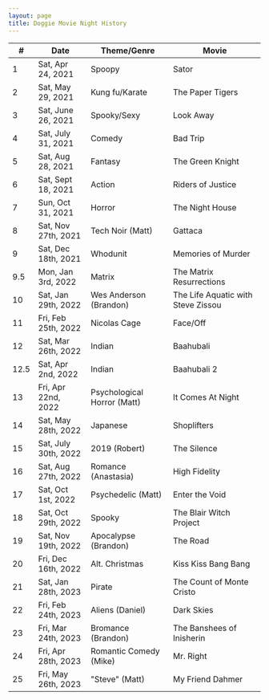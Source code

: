 ```yaml
---
layout: page
title: Doggie Movie Night History
---
```

| #    | Date                 | Theme/Genre                 | Movie                              |
|------|----------------------|-----------------------------|------------------------------------|
| 1    | Sat, Apr 24, 2021    | Spoopy                      | Sator                              |
| 2    | Sat, May 29, 2021    | Kung fu/Karate              | The Paper Tigers                   |
| 3    | Sat, June 26, 2021   | Spooky/Sexy                 | Look Away                          |
| 4    | Sat, July 31, 2021   | Comedy                      | Bad Trip                           |
| 5    | Sat, Aug 28, 2021    | Fantasy                     | The Green Knight                   |
| 6    | Sat, Sept 18, 2021   | Action                      | Riders of Justice                  |
| 7    | Sun, Oct 31, 2021    | Horror                      | The Night House                    |
| 8    | Sat, Nov 27th, 2021  | Tech Noir (Matt)            | Gattaca                            |
| 9    | Sat, Dec 18th, 2021  | Whodunit                    | Memories of Murder                 |
| 9.5  | Mon, Jan 3rd, 2022   | Matrix                      | The Matrix Resurrections           |
| 10   | Sat, Jan 29th, 2022  | Wes Anderson (Brandon)      | The Life Aquatic with Steve Zissou |
| 11   | Fri, Feb 25th, 2022  | Nicolas Cage                | Face/Off                           |
| 12   | Sat, Mar 26th, 2022  | Indian                      | Baahubali                          |
| 12.5 | Sat, Apr 2nd, 2022   | Indian                      | Baahubali 2                        |
| 13   | Fri, Apr 22nd, 2022  | Psychological Horror (Matt) | It Comes At Night                  |
| 14   | Sat, May 28th, 2022  | Japanese                    | Shoplifters                        |
| 15   | Sat, July 30th, 2022 | 2019 (Robert)               | The Silence                        |
| 16   | Sat, Aug 27th, 2022  | Romance (Anastasia)         | High Fidelity                      |
| 17   | Sat, Oct 1st, 2022   | Psychedelic (Matt)          | Enter the Void                     |
| 18   | Sat, Oct 29th, 2022  | Spooky                      | The Blair Witch Project            |
| 19   | Sat, Nov 19th, 2022  | Apocalypse (Brandon)        | The Road                           |
| 20   | Fri, Dec 16th, 2022  | Alt. Christmas              | Kiss Kiss Bang Bang                |
| 21   | Sat, Jan 28th, 2023  | Pirate                      | The Count of Monte Cristo          |
| 22   | Fri, Feb 24th, 2023  | Aliens (Daniel)             | Dark Skies                         |
| 23   | Fri, Mar 24th, 2023  | Bromance (Brandon)          | The Banshees of Inisherin          |
| 24   | Fri, Apr 28th, 2023  | Romantic Comedy (Mike)      | Mr. Right                          |
| 25   | Fri, May 26th, 2023  | "Steve" (Matt)              | My Friend Dahmer                   |
